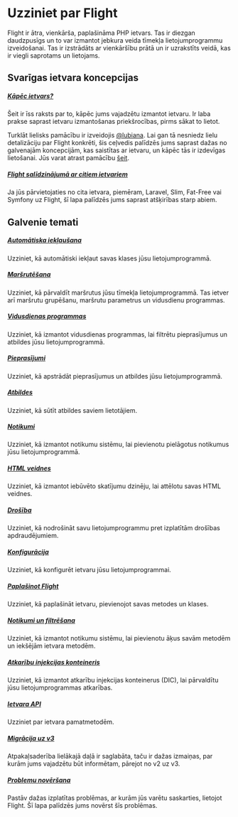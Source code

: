 # Uzziniet par Flight

Flight ir ātra, vienkārša, paplašināma PHP ietvars. Tas ir diezgan daudzpusīgs un to var izmantot jebkura veida tīmekļa lietojumprogrammu izveidošanai. 
Tas ir izstrādāts ar vienkāršību prātā un ir uzrakstīts veidā, kas ir viegli saprotams un lietojams.

## Svarīgas ietvara koncepcijas

##### [Kāpēc ietvars?](/learn/why-frameworks)

Šeit ir īss raksts par to, kāpēc jums vajadzētu izmantot ietvaru. Ir laba prakse saprast ietvaru izmantošanas priekšrocības, pirms sākat to lietot.

Turklāt lielisks pamācību ir izveidojis [@lubiana](https://git.php.fail/lubiana). Lai gan tā nesniedz lielu detalizāciju par Flight konkrēti, 
šis ceļvedis palīdzēs jums saprast dažas no galvenajām koncepcijām, kas saistītas ar ietvaru, un kāpēc tās ir izdevīgas lietošanai. 
Jūs varat atrast pamācību [šeit](https://git.php.fail/lubiana/no-framework-tutorial/src/branch/master/README.md).

##### [Flight salīdzinājumā ar citiem ietvariem](/learn/flight-vs-another-framework)
Ja jūs pārvietojaties no cita ietvara, piemēram, Laravel, Slim, Fat-Free vai Symfony uz Flight, šī lapa palīdzēs jums saprast atšķirības starp abiem.

## Galvenie temati

##### [Automātiska iekļaušana](/learn/autoloading)

Uzziniet, kā automātiski iekļaut savas klases jūsu lietojumprogrammā.

##### [Maršrutēšana](/learn/routing)

Uzziniet, kā pārvaldīt maršrutus jūsu tīmekļa lietojumprogrammā. Tas ietver arī maršrutu grupēšanu, maršrutu parametrus un vidusdienu programmas.

##### [Vidusdienas programmas](/learn/middleware)

Uzziniet, kā izmantot vidusdienas programmas, lai filtrētu pieprasījumus un atbildes jūsu lietojumprogrammā.

##### [Pieprasījumi](/learn/requests)

Uzziniet, kā apstrādāt pieprasījumus un atbildes jūsu lietojumprogrammā.

##### [Atbildes](/learn/responses)

Uzziniet, kā sūtīt atbildes saviem lietotājiem.

##### [Notikumi](/learn/events)

Uzziniet, kā izmantot notikumu sistēmu, lai pievienotu pielāgotus notikumus jūsu lietojumprogrammā.

##### [HTML veidnes](/learn/templates)

Uzziniet, kā izmantot iebūvēto skatījumu dzinēju, lai attēlotu savas HTML veidnes.

##### [Drošība](/learn/security)

Uzziniet, kā nodrošināt savu lietojumprogrammu pret izplatītām drošības apdraudējumiem.

##### [Konfigurācija](/learn/configuration)

Uzziniet, kā konfigurēt ietvaru jūsu lietojumprogrammai.

##### [Paplašinot Flight](/learn/extending)

Uzziniet, kā paplašināt ietvaru, pievienojot savas metodes un klases.

##### [Notikumi un filtrēšana](/learn/filtering)

Uzziniet, kā izmantot notikumu sistēmu, lai pievienotu āķus savām metodēm un iekšējām ietvara metodēm.

##### [Atkarību injekcijas konteineris](/learn/dependency-injection-container)

Uzziniet, kā izmantot atkarību injekcijas konteinerus (DIC), lai pārvaldītu jūsu lietojumprogrammas atkarības.

##### [Ietvara API](/learn/api)

Uzziniet par ietvara pamatmetodēm.

##### [Migrācija uz v3](/learn/migrating-to-v3)
Atpakaļsaderība lielākajā daļā ir saglabāta, taču ir dažas izmaiņas, par kurām jums vajadzētu būt informētam, pārejot no v2 uz v3.

##### [Problemu novēršana](/learn/troubleshooting)
Pastāv dažas izplatītas problēmas, ar kurām jūs varētu saskarties, lietojot Flight. Šī lapa palīdzēs jums novērst šīs problēmas.